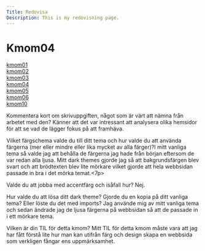 ```yaml
---
Title: Redovisa
Description: This is my redovisning page.
---
```

Kmom04
==========================
<div class="hel">
<div class="boxk">
<div class="kmomb">
    <a href="kmom01">kmom01</a>
</div>

<div class="kmomb">
    <a href="kmom02">kmom02</a>
</div>

<div class="kmomb">
    <a href="kmom03">kmom03</a>
</div>

<div class="kmomb">
    <a href="kmom04">kmom04</a>
</div>

<div class="kmomb">
    <a href="kmom05">kmom05</a>
</div>

<div class="kmomb">
    <a href="kmom06">kmom06</a>
</div>
<div class="kmomb">
    <a href="kmom10">kmom10</a>
</div>
</div>

<div class="texten">

<p>Kommentera kort om skrivuppgiften, något som är värt att nämna från arbetet med den?
Känner att det var intressant att analysera olika hemsidor för att se vad de lägger fokus på att framhäva.</p>

<p>Vilket färgschema valde du till ditt tema och hur valde du att använda färgerna (mer eller mindre eller lika mycket av alla färger)?I mitt vanliga tema så valde jag att behålla de färgerna jag hade från början eftersom de var redan alla ljusa. Mitt dark themes gjorde jag så att bakgrundsfärgen blev svart och att brödtexten blev lite mörkare vilket gjorde att hela webbsidan passade in bra i det mörka temat.<7p>

<p>Valde du att jobba med accentfärg och isåfall hur?
Nej. </p>

<p>Hur valde du att lösa ditt dark theme? Gjorde du en kopia på ditt vanliga tema? Eller löste du det med imports?
Jag använde mig av mitt vanliga tema och sedan ändrade jag de ljusa färgerna på webbsidan så att de passade in i ett mörkare tema.</p>

<p>Vilken är din TIL för detta kmom?
Mitt TIL för detta kmom måste vara att jag har fått förstå lite hur man kan utifrån färg och design skapa en webbsida som verkligen fångar ens uppmärksamhet.

</div>
</div>
